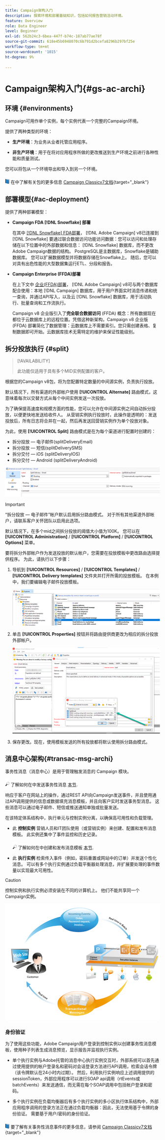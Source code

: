 ```yaml
---
title: Campaign架构入门
description: 探索环境和部署基础知识，包括如何报告营销活动环境。
feature: Overview
role: Data Engineer
level: Beginner
exl-id: 562b24c3-6bea-447f-b74c-187ab77ae78f
source-git-commit: 618e45b6948070c6b791d2bcefa8296b297bf25e
workflow-type: tm+mt
source-wordcount: '1015'
ht-degree: 9%

---
```


# Campaign架构入门{#gs-ac-archi}

## 环境 {#environments}

Campaign可用作单个实例，每个实例代表一个完整的Campaign环境。

提供了两种类型的环境：

* **生产环境**：为业务从业者托管应用程序。

* **非生产环境**：用于在将对应用程序所做的更改推送到生产环境之前进行各种性能和质量测试。

您可以将包从一个环境导出和导入到另一个环境。

![](../assets/do-not-localize/book.png) 在中了解有关包的更多信息 [Campaign Classicv7文档](https://experienceleague.adobe.com/docs/campaign-classic/using/getting-started/administration-basics/working-with-data-packages.html){target="_blank"}

## 部署模型{#ac-deployment}

提供了两种部署模型：

* **Campaign FDA [!DNL Snowflake] 部署**

   在其中 [[!DNL Snowflake] FDA部署](fda-deployment.md)， [!DNL Adobe Campaign] v8已连接到 [!DNL Snowflake] 要通过联合数据访问功能访问数据：您可以访问和处理存储在以下位置中的外部数据和信息： [!DNL Snowflake] 数据库，而不更改Adobe Campaign数据的结构。 PostgreSQL是主数据库，Snowflake是辅助数据库。 您可以扩展数据模型并将数据存储在Snowflake上。 随后，您可以对具有出色性能的大型数据集运行ETL、分段和报告。

* **Campaign Enterprise (FFDA)部署**

   在上下文中 [企业(FFDA)部署](enterprise-deployment.md)， [!DNL Adobe Campaign] v8可与两个数据库配合使用：本地 [!DNL Campaign] 数据库，用于用户界面实时消息传递和统一查询，并通过API写入，以及云 [!DNL Snowflake] 数据库，用于活动执行、批量查询和工作流执行。

   Campaign v8 企业版引入了&#x200B;**完全联合数据访问** (FFDA) 概念：所有数据现在都位于云数据库上的远程位置。凭借这种新架构，Campaign v8 企业版 (FFDA) 部署简化了数据管理：云数据库上不需要索引。您只需创建表格、复制数据即可开始。云数据库技术无需特定的维护来保证性能级别。

## 拆分投放执行 {#split}

>[!AVAILABILITY]
>
>此功能仅适用于具有多个MID实例配置的客户。

根据您的Campaign v8包，将为您配置特定数量的中间源实例，负责执行投放。

默认情况下，所有渠道的外部帐户使用 **[!UICONTROL Alternate]** 路由模式，这意味着每次以交替方式从每个中间实例发送一次投放。

为了确保提高速度和规模方面的性能，您可以允许在中间源实例之间自动拆分投放，以便更快地发送给收件人。 从营销实例执行投放时，此操作是透明的：发送投放后，所有日志将合并在一起，然后再发送回营销实例作为单个投放对象。

为此，使用 **[!UICONTROL Split]** 路由模式是在为每个渠道进行配置时创建的：

* 拆分投放 — 电子邮件(splitDeliveryEmail)
* 拆分投放 — 短信(splitDeliverySMS)
* 拆分交付 — iOS (splitDeliveryIOS)
* 拆分交付 — Android (splitDeliveryAndroid)

![](assets/splitted-delivery.png)

>[!IMPORTANT]
>
>“拆分投放 — 电子邮件”帐户默认启用拆分路由模式。 对于所有其他渠道外部帐户，请联系客户关怀团队以启用此选项。
>
>默认情况下，在多个mid之间拆分投放的阈值大小值为100K。 您可以在 **[!UICONTROL Administration]** / **[!UICONTROL Platform]** / **[!UICONTROL Options]** 菜单。

要将拆分外部帐户作为发送投放的默认帐户，您需要在投放模板中更改路由选择提供程序。 为此，请执行以下步骤：

1. 导航到 **[!UICONTROL Resources]** / **[!UICONTROL Templates]** / **[!UICONTROL Delivery templates]** 文件夹并打开所需的投放模板。 在本例中，我们要编辑电子邮件投放模板。

   ![](assets/split-default-list.png)

1. 单击 **[!UICONTROL Properties]** 按钮并将路由提供商更改为相应的拆分投放外部帐户。

   ![](assets/split-default-delivery.png)

1. 保存更改。现在，使用模板发送的所有投放都将默认使用拆分路由模式。

<!--In addition, you can select split external accounts as the default routing provider for all future delivery templates. To do this, change the value of the **[!UICONTROL xtkoption NmsBroadcast_DefaultProvider]** option to the name of the split account.

![](assets/split-default-options.png) -->

## 消息中心架构{#transac-msg-archi}

事务性消息（消息中心）是用于管理触发消息的 Campaign 模块。

![](../assets/do-not-localize/glass.png) 了解如何在中发送事务性消息 [本节](../send/transactional.md).

响应于客户在网站上的操作，通过REST API向Campaign发送事件，并且使用通过API调用提供的信息或数据填充消息模板，并且向客户实时发送事务型消息。 这些消息可以通过电子邮件、短信或推送通知单独或批量发送。

在该特定体系结构中，执行单元与控制实例分离，以确保高可用性和负载管理。

* 此 **控制实例** 营销人员和IT团队使用（或营销实例）来创建、配置和发布消息模板。 此实例还集中了事件监控和历史记录。

   ![](../assets/do-not-localize/glass.png) 了解如何在中创建和发布消息模板 [本节](../send/transactional.md).

* 此 **执行实例** 检索传入事件（例如，密码重置或网站中的订单）并发送个性化消息。 可以有多个执行实例通过负载平衡器处理消息，并扩展要处理的事件数量以实现最大可用性。

>[!CAUTION]
>
>控制实例和执行实例必须安装在不同的计算机上。 他们不能共享同一个Campaign实例。

![](assets/messagecenter_diagram.png)

### 身份验证

为了使用这些功能，Adobe Campaign用户登录到控制实例以创建事务性消息模板，使用种子列表生成消息预览，显示报告并监视执行实例。

* 单个执行实例与Adobe托管的消息中心执行实例交互时，外部系统可以首先通过使用提供的帐户登录名和密码对会话登录方法进行API调用，检索会话令牌（该令牌默认在24小时内过期）。
然后，利用执行实例响应上述调用提供的sessionToken，外部应用程序可以进行SOAP api调用（rtEvents或batchEvents）来发送通信，而无需在每个SOAP调用中包括帐户登录和密码。

* 多个执行实例在负载均衡器后有多个执行实例的多小区执行体系结构中，外部应用程序调用的登录方法正在通过负载均衡器：因此，无法使用基于令牌的身份验证。 需要基于用户/密码的身份验证。

![](../assets/do-not-localize/book.png) 要了解有关事务性消息事件的更多信息，请参阅 [Campaign Classicv7文档](https://experienceleague.adobe.com/docs/campaign-classic/using/transactional-messaging/processing/event-description.html#about-transactional-messaging-datamodel){target="_blank"}
